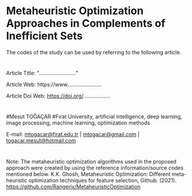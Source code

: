 # Metaheuristic Optimization Approaches in Complements of Inefficient Sets
The codes of the study can be used by referring to the following article.
#
Article Title: "........................." 

Article Web: https://www.......................

Article Doi Web: https://doi.org/..................
#
#Mesut TOĞAÇAR #Fırat University, 
artificial intelligence, deep learning, image processing, machine learning, optimization methods 

E-mail: mtogacar@firat.edu.tr | mtogacar@gmail.com | togacar.mesut@hotmail.com
#



Note: The metaheuristic optimization algorithms used in the proposed approach were created by using the reference information/source codes mentioned below.
K.K. Ghosh, Metaheuristic Optimization: Different meta-heuristic optimization techniques for feature selection, Github. (2021). https://github.com/Rangerix/MetaheuristicOptimization
